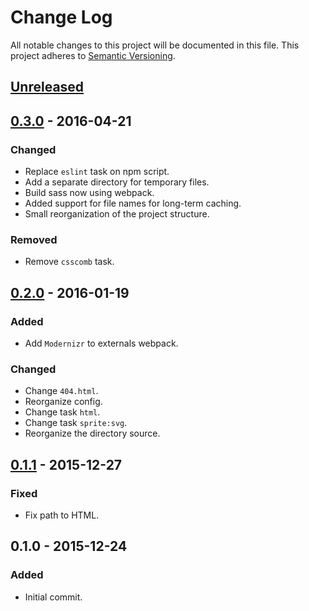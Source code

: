 # Change Log
All notable changes to this project will be documented in this file.
This project adheres to [Semantic Versioning](http://semver.org/).

## [Unreleased]

## [0.3.0] - 2016-04-21
### Changed
- Replace `eslint` task on npm script.
- Add a separate directory for temporary files.
- Build sass now using webpack.
- Added support for file names for long-term caching.
- Small reorganization of the project structure.

### Removed
- Remove `csscomb` task.

## [0.2.0] - 2016-01-19
### Added
- Add `Modernizr` to externals webpack.

### Changed
- Change `404.html`.
- Reorganize config.
- Change task `html`.
- Change task `sprite:svg`.
- Reorganize the directory source.

## [0.1.1] - 2015-12-27
### Fixed
- Fix path to HTML.

## 0.1.0 - 2015-12-24
### Added
- Initial commit.

[Unreleased]: https://github.com/exeto/gulp-starter/compare/v0.3.0...HEAD
[0.3.0]: https://github.com/exeto/gulp-starter/compare/v0.2.0...v0.3.0
[0.2.0]: https://github.com/exeto/gulp-starter/compare/v0.1.1...v0.2.0
[0.1.1]: https://github.com/exeto/gulp-starter/compare/v0.1.0...v0.1.1
